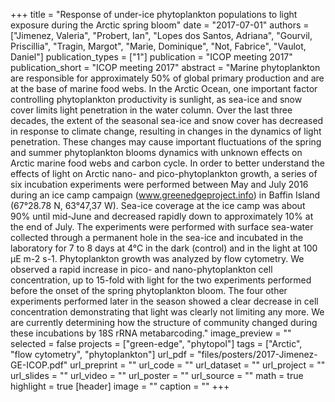 +++
title = "Response of under-ice phytoplankton populations to light exposure during the Arctic spring bloom"
date = "2017-07-01"
authors = ["Jimenez, Valeria", "Probert, Ian", "Lopes dos Santos, Adriana", "Gourvil, Priscillia", "Tragin, Margot", "Marie, Dominique", "Not, Fabrice", "Vaulot, Daniel"]
publication_types = ["1"]
publication = "ICOP meeting 2017"
publication_short = "ICOP meeting 2017"
abstract = "Marine phytoplankton are responsible for approximately 50% of global primary production and are at the base of marine food webs. In the Arctic Ocean, one important factor controlling phytoplankton productivity is sunlight, as sea-ice and snow cover limits light penetration in the water column. Over the last three decades, the extent of the seasonal sea-ice and snow cover has decreased in response to climate change, resulting in changes in the dynamics of light penetration. These changes may cause important fluctuations of the spring and summer phytoplankton blooms dynamics with unknown effects on Arctic marine food webs and carbon cycle. In order to better understand the effects of light on Arctic nano- and pico-phytoplankton growth, a series of six incubation experiments were performed between May and July 2016 during an ice camp campaign (www.greenedgeproject.info) in Baffin Island (67°28.78 N, 63°47,37 W). Sea-ice coverage at the ice camp was about 90% until mid-June and decreased rapidly down to approximately 10% at the end of July. The experiments were performed with surface sea-water collected through a permanent hole in the sea-ice and incubated in the laboratory for 7 to 8 days at 4°C in the dark (control) and in the light at 100 µE m-2 s-1. Phytoplankton growth was analyzed by flow cytometry. We observed a rapid increase in pico- and nano-phytoplankton cell concentration, up to 15-fold with light for the two experiments performed before the onset of the spring phytoplankton bloom. The four other experiments performed later in the season showed a clear decrease in cell concentration demonstrating that light was clearly not limiting any more. We are currently determining how the structure of community changed during these incubations by 18S rRNA metabarcoding."
image_preview = ""
selected = false
projects = ["green-edge", "phytopol"]
tags = ["Arctic", "flow cytometry", "phytoplankton"]
url_pdf = "files/posters/2017-Jimenez-GE-ICOP.pdf"
url_preprint = ""
url_code = ""
url_dataset = ""
url_project = ""
url_slides = ""
url_video = ""
url_poster = ""
url_source = ""
math = true
highlight = true
[header]
image = ""
caption = ""
+++

